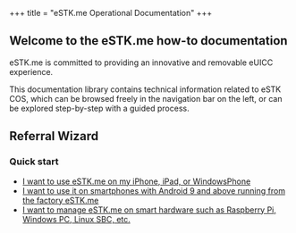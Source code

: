 +++
title = "eSTK.me Operational Documentation"
+++

## Welcome to the eSTK.me how-to documentation

eSTK.me is committed to providing an innovative and removable eUICC experience.

This documentation library contains technical information related to eSTK COS, which can be browsed freely in the navigation bar on the left, or can be explored step-by-step with a guided process.

## Referral Wizard

### Quick start
- [I want to use eSTK.me on my iPhone, iPad, or WindowsPhone](./quickstart/stk-menu)
- [I want to use it on smartphones with Android 9 and above running from the factory eSTK.me](./quickstart/omapi)
- [I want to manage eSTK.me on smart hardware such as Raspberry Pi, Windows PC, Linux SBC, etc.](./quickstart/pcsc)
